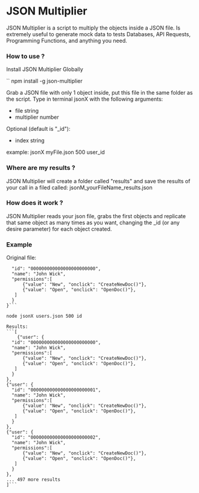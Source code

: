 # JSON Multiplier
JSON Multiplier is a script to multiply the objects inside a JSON file.
Is extremely useful to generate mock data to tests Databases, API Requests, Programming Functions, and anything you need.

### How to use ?

Install JSON Multiplier Globally

`` npm install -g json-multiplier

Grab a JSON file with only 1 object inside, put this file in the same folder as the script.
Type in terminal jsonX with the following arguments:

  -  file               string
  -  multiplier         number

  Optional (default is "_id"):
  -  index              string 

  example: jsonX myFile.json 500 user_id

### Where are my results ? 
JSON Multiplier will create a folder called "results" and save the results of your call in a filed called:
jsonM_yourFileName_results.json

### How does it work ?
JSON Multiplier reads your json file, grabs the first objects and replicate that same object as many times as you want, changing the _id (or any desire parameter) for each object created.

### Example
Original file:

```{"user": {
  "id": "000000000000000000000000",
  "name": "John Wick",
  "permissions":[
      {"value": "New", "onclick": "CreateNewDoc()"},
      {"value": "Open", "onclick": "OpenDoc()"},
   ]
  }
}```

node jsonX users.json 500 id

Results:
```[
    {"user": {
  "id": "000000000000000000000000",
  "name": "John Wick",
  "permissions":[
      {"value": "New", "onclick": "CreateNewDoc()"},
      {"value": "Open", "onclick": "OpenDoc()"},
   ]
  }
},
{"user": {
  "id": "000000000000000000000001",
  "name": "John Wick",
  "permissions":[
      {"value": "New", "onclick": "CreateNewDoc()"},
      {"value": "Open", "onclick": "OpenDoc()"},
   ]
  }
},
{"user": {
  "id": "000000000000000000000002",
  "name": "John Wick",
  "permissions":[
      {"value": "New", "onclick": "CreateNewDoc()"},
      {"value": "Open", "onclick": "OpenDoc()"},
   ]
  }
},
... 497 more results
]```


